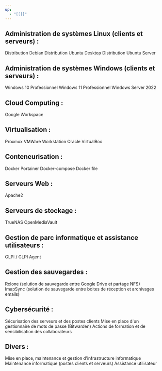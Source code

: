 ```yaml
---
up:
  - "[[]]"
---
```

## Administration de systèmes Linux (clients et serveurs) :
Distribution Debian
Distribution Ubuntu Desktop
Distribution Ubuntu Server
## Administration de systèmes Windows (clients et serveurs) :
Windows 10 Professionnel
Windows 11 Professionnel
Windows Server 2022
## Cloud Computing :
Google Workspace
## Virtualisation :
Proxmox
VMWare Workstation
Oracle VirtualBox
## Conteneurisation :
Docker
Portainer
Docker-compose
Docker file
## Serveurs Web :
Apache2
## Serveurs de stockage :
TrueNAS
OpenMediaVault
## Gestion de parc informatique et assistance utilisateurs :
GLPI / GLPI Agent
## Gestion des sauvegardes :
Rclone (solution de sauvegarde entre Google Drive et partage NFS)
ImapSync (solution de sauvegarde entre boites de réception et archivages emails)
## Cybersécurité :
Sécurisation des serveurs et des postes clients
Mise en place d'un gestionnaire de mots de passe (Bitwarden)
Actions de formation et de sensibilisation des collaborateurs
## Divers :
Mise en place, maintenance et gestion d'infrastructure informatique
Maintenance informatique (postes clients et serveurs)
Assistance utilisateur